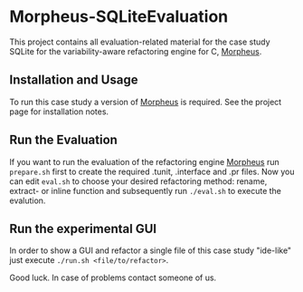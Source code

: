 Morpheus-SQLiteEvaluation
===========================

This project contains all evaluation-related material for the case study SQLite for the variability-aware refactoring engine for C, [Morpheus](https://github.com/joliebig/Morpheus).


Installation and Usage
----------------------

To run this case study a version of [Morpheus](https://github.com/joliebig/Morpheus) is required. See the project page for installation notes.

Run the Evaluation
-----------------

If you want to run the evaluation of the refactoring engine [Morpheus](https://github.com/joliebig/Morpheus) run `prepare.sh` first to create the required .tunit, .interface and .pr files. Now you can edit `eval.sh` to choose your desired refactoring method: rename, extract- or inline function and subsequently run `./eval.sh` to execute the evalution.

Run the experimental GUI
-----------------

In order to show a GUI and refactor a single file of this case study "ide-like" just execute `./run.sh <file/to/refactor>`.


Good luck. In case of problems contact someone of us.
